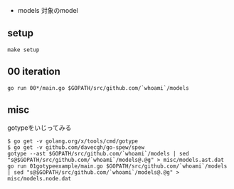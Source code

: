 - models 対象のmodel

## setup

```
make setup
```

## 00 iteration

```
go run 00*/main.go $GOPATH/src/github.com/`whoami`/models
```

## misc

gotypeをいじってみる

```
$ go get -v golang.org/x/tools/cmd/gotype
$ go get -v github.com/davecgh/go-spew/spew
gotype --ast $GOPATH/src/github.com/`whoami`/models | sed "s@$GOPATH/src/github.com/`whoami`/models@.@g" > misc/models.ast.dat
go run 01gotypeexample/main.go $GOPATH/src/github.com/`whoami`/models | sed "s@$GOPATH/src/github.com/`whoami`/models@.@g" > misc/models.node.dat
```

